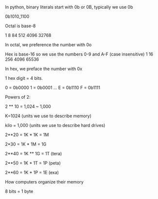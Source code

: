In python, binary literals start with 0b or 0B, typically we use 0b

0b1010_1100

Octal is base-8

1
8
84
512
4096
32768

In octal, we preference the number with 0o

Hex is base-16 so we use the numbers 0-9 and A-F (case insensitive)
1
16
256
4096
65536

In hex, we preface the number with 0x

1 hex digit = 4 bits.

0 = 0b0000
1 = 0b0001
...
E = 0b1110
F = 0b1111


Powers of 2:

2 ** 10 = 1,024 ~ 1,000

K=1024 (units we use to describe memory)

kilo = 1,000 (units we use to describe hard drives)

2**20 = 1K * 1K = 1M

2*30 = 1K * 1M = 1G

2**40 = 1K ** 1G = 1T (tera)

2**50 = 1K * 1T = 1P (peta)

2**60 = 1K * 1P = 1E (exa)


How computers organize their memory

8 bits = 1 byte
